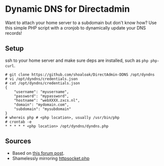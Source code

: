 # Dynamic DNS for Directadmin
Want to attach your home server to a subdomain but don't know how?
Use this simple PHP script with a cronjob to dynamically update your DNS records!

## Setup
ssh to your home server and make sure deps are installed, such as `php php-curl`.

```
# git clone https://github.com/shoaloak/DirectAdmin-DDNS /opt/dyndns
# vi /opt/dyndns/credentials.json
# cat /opt/dyndns/credentials.json
{
	"username": "myusername",
	"password": "mypassword",
	"hostname": "webXXXX.zxcs.nl",
	"domain": "mydomain.com",
	"subdomain": "mysubdomain"
}
# whereis php # <php location>, usually /usr/bin/php
# crontab -e
* * * * * <php location> /opt/dyndns/dyndns.php
```

## Sources
* Based on [this forum post](https://www.vimexx.nl/forum/14-tutorials/588-dyndns-mogelijk-via-directadmin-api-bij-vimexx?page=1#post-2323).
* Shamelessly mirroring [httpsocket.php](https://files.directadmin.com/services/all/httpsocket/)
